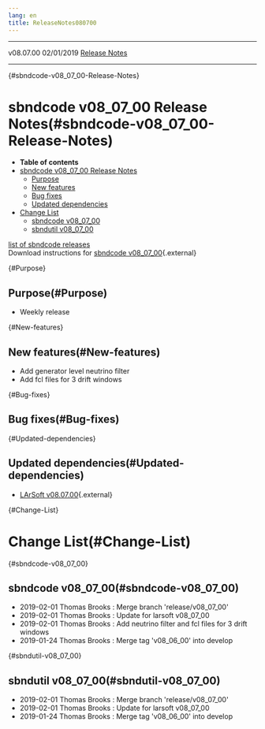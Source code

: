 ```yaml
---
lang: en
title: ReleaseNotes080700
---
```


  ----------- ------------ -- -- ------------------------------------------------------
  v08.07.00   02/01/2019         [Release Notes](ReleaseNotes080700.html)
  ----------- ------------ -- -- ------------------------------------------------------

{#sbndcode-v08_07_00-Release-Notes}

sbndcode v08\_07\_00 Release Notes(#sbndcode-v08_07_00-Release-Notes)
======================================================================================

-   **Table of contents**
-   [sbndcode v08\_07\_00 Release
    Notes](#sbndcode-v08_07_00-Release-Notes)
    -   [Purpose](#Purpose)
    -   [New features](#New-features)
    -   [Bug fixes](#Bug-fixes)
    -   [Updated dependencies](#Updated-dependencies)
-   [Change List](#Change-List)
    -   [sbndcode v08\_07\_00](#sbndcode-v08_07_00)
    -   [sbndutil v08\_07\_00](#sbndutil-v08_07_00)

[list of sbndcode
releases](List_of_SBND_code_releases.html)\
Download instructions for [sbndcode
v08\_07\_00](http://scisoft.fnal.gov/scisoft/bundles/sbnd/v08_07_00/sbndcode-v08_07_00.html){.external}

{#Purpose}

Purpose(#Purpose)
----------------------------------

-   Weekly release

{#New-features}

New features(#New-features)
--------------------------------------------

-   Add generator level neutrino filter
-   Add fcl files for 3 drift windows

{#Bug-fixes}

Bug fixes(#Bug-fixes)
--------------------------------------

{#Updated-dependencies}

Updated dependencies(#Updated-dependencies)
------------------------------------------------------------

-   [LArSoft
    v08.07.00](https://cdcvs.fnal.gov/redmine/projects/larsoft/wiki/ReleaseNotes080700){.external}

{#Change-List}

Change List(#Change-List)
==========================================

{#sbndcode-v08_07_00}

sbndcode v08\_07\_00(#sbndcode-v08_07_00)
----------------------------------------------------------

-   2019-02-01 Thomas Brooks : Merge branch \'release/v08\_07\_00\'
-   2019-02-01 Thomas Brooks : Update for larsoft v08\_07\_00
-   2019-02-01 Thomas Brooks : Add neutrino filter and fcl files for 3
    drift windows
-   2019-01-24 Thomas Brooks : Merge tag \'v08\_06\_00\' into develop

{#sbndutil-v08_07_00}

sbndutil v08\_07\_00(#sbndutil-v08_07_00)
----------------------------------------------------------

-   2019-02-01 Thomas Brooks : Merge branch \'release/v08\_07\_00\'
-   2019-02-01 Thomas Brooks : Update for larsoft v08\_07\_00
-   2019-01-24 Thomas Brooks : Merge tag \'v08\_06\_00\' into develop
